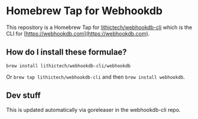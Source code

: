 # Homebrew Tap for Webhookdb

This repository is a Homebrew Tap for [lithictech/webhookdb-cli](https://github.com/lithictech/webhookdb-cli)
which is the CLI for [https://webhookdb.com](https://webhookdb.com).

## How do I install these formulae?

`brew install lithictech/webhookdb-cli/webhookdb`

Or `brew tap lithictech/webhookdb-cli` and then `brew install webhookdb`.

## Dev stuff

This is updated automatically via goreleaser in the webhookdb-cli repo.
